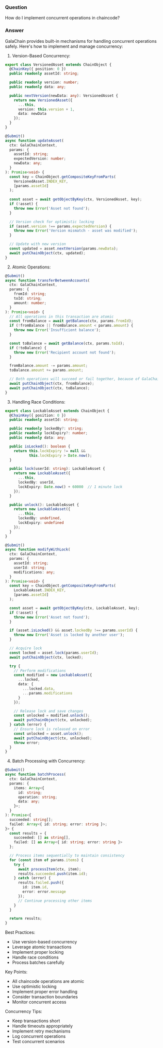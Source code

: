### Question


How do I implement concurrent operations in chaincode?


### Answer


GalaChain provides built-in mechanisms for handling concurrent operations safely. Here's how to implement and manage concurrency:

1. Version-Based Concurrency:
```typescript
export class VersionedAsset extends ChainObject {
  @ChainKey({ position: 0 })
  public readonly assetId: string;

  public readonly version: number;
  public readonly data: any;

  public nextVersion(newData: any): VersionedAsset {
    return new VersionedAsset({
      ...this,
      version: this.version + 1,
      data: newData
    });
  }
}

@Submit()
async function updateAsset(
  ctx: GalaChainContext,
  params: {
    assetId: string;
    expectedVersion: number;
    newData: any;
  }
): Promise<void> {
  const key = ChainObject.getCompositeKeyFromParts(
    VersionedAsset.INDEX_KEY,
    [params.assetId]
  );
  
  const asset = await getObjectByKey(ctx, VersionedAsset, key);
  if (!asset) {
    throw new Error('Asset not found');
  }

  // Version check for optimistic locking
  if (asset.version !== params.expectedVersion) {
    throw new Error('Version mismatch - asset was modified');
  }

  // Update with new version
  const updated = asset.nextVersion(params.newData);
  await putChainObject(ctx, updated);
}
```

2. Atomic Operations:
```typescript
@Submit()
async function transferBetweenAccounts(
  ctx: GalaChainContext,
  params: {
    fromId: string;
    toId: string;
    amount: number;
  }
): Promise<void> {
  // All operations in this transaction are atomic
  const fromBalance = await getBalance(ctx, params.fromId);
  if (!fromBalance || fromBalance.amount < params.amount) {
    throw new Error('Insufficient balance');
  }

  const toBalance = await getBalance(ctx, params.toId);
  if (!toBalance) {
    throw new Error('Recipient account not found');
  }

  fromBalance.amount -= params.amount;
  toBalance.amount += params.amount;

  // Both operations will succeed or fail together, because of GalaChainStubCache handling
  await putChainObject(ctx, fromBalance);
  await putChainObject(ctx, toBalance);
}
```

3. Handling Race Conditions:
```typescript
export class LockableAsset extends ChainObject {
  @ChainKey({ position: 0 })
  public readonly assetId: string;

  public readonly lockedBy?: string;
  public readonly lockExpiry?: number;
  public readonly data: any;

  public isLocked(): boolean {
    return this.lockExpiry != null &&
           this.lockExpiry > Date.now();
  }

  public lock(userId: string): LockableAsset {
    return new LockableAsset({
      ...this,
      lockedBy: userId,
      lockExpiry: Date.now() + 60000  // 1 minute lock
    });
  }

  public unlock(): LockableAsset {
    return new LockableAsset({
      ...this,
      lockedBy: undefined,
      lockExpiry: undefined
    });
  }
}

@Submit()
async function modifyWithLock(
  ctx: GalaChainContext,
  params: {
    assetId: string;
    userId: string;
    modifications: any;
  }
): Promise<void> {
  const key = ChainObject.getCompositeKeyFromParts(
    LockableAsset.INDEX_KEY,
    [params.assetId]
  );

  const asset = await getObjectByKey(ctx, LockableAsset, key);
  if (!asset) {
    throw new Error('Asset not found');
  }

  if (asset.isLocked() && asset.lockedBy !== params.userId) {
    throw new Error('Asset is locked by another user');
  }

  // Acquire lock
  const locked = asset.lock(params.userId);
  await putChainObject(ctx, locked);

  try {
    // Perform modifications
    const modified = new LockableAsset({
      ...locked,
      data: {
        ...locked.data,
        ...params.modifications
      }
    });

    // Release lock and save changes
    const unlocked = modified.unlock();
    await putChainObject(ctx, unlocked);
  } catch (error) {
    // Ensure lock is released on error
    const unlocked = asset.unlock();
    await putChainObject(ctx, unlocked);
    throw error;
  }
}
```

4. Batch Processing with Concurrency:
```typescript
@Submit()
async function batchProcess(
  ctx: GalaChainContext,
  params: {
    items: Array<{
      id: string;
      operation: string;
      data: any;
    }>;
  }
): Promise<{
  succeeded: string[];
  failed: Array<{ id: string; error: string }>;
}> {
  const results = {
    succeeded: [] as string[],
    failed: [] as Array<{ id: string; error: string }>
  };

  // Process items sequentially to maintain consistency
  for (const item of params.items) {
    try {
      await processItem(ctx, item);
      results.succeeded.push(item.id);
    } catch (error) {
      results.failed.push({
        id: item.id,
        error: error.message
      });
      // Continue processing other items
    }
  }

  return results;
}
```

Best Practices:
- Use version-based concurrency
- Leverage atomic transactions
- Implement proper locking
- Handle race conditions
- Process batches carefully

Key Points:
- All chaincode operations are atomic
- Use optimistic locking
- Implement proper error handling
- Consider transaction boundaries
- Monitor concurrent access

Concurrency Tips:
- Keep transactions short
- Handle timeouts appropriately
- Implement retry mechanisms
- Log concurrent operations
- Test concurrent scenarios